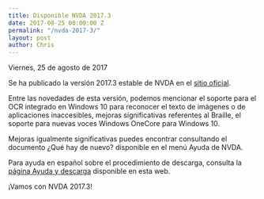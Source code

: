 ```yaml
---
title: Disponible NVDA 2017.3
date: 2017-08-25 00:00:00 Z
permalink: "/nvda-2017-3/"
layout: post
author: Chris
---
```


<footer>Viernes, 25 de agosto de 2017</footer>


Se ha publicado la versión 2017.3 estable de NVDA en el [sitio oficial](https://www.nvaccess.org/post/nvda-2017-3-now-available-for-download/).

Entre las novedades de esta versión, podemos mencionar el soporte para el OCR integrado en Windows 10 para reconocer el texto de imágenes o de aplicaciones inaccesibles, mejoras significativas referentes al Braille, el soporte para nuevas voces Windows OneCore para Windows 10.

Mejoras igualmente significativas  puedes encontrar consultando el documento ¿Qué hay de nuevo? disponible en el menú Ayuda de NVDA.
 
Para ayuda en español sobre el procedimiento de descarga, consulta la [página Ayuda y descarga](https://nvdaes.github.io/ayuda/) disponible en esta web.

¡Vamos con NVDA 2017.3!

